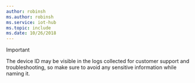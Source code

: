 ```yaml
---
author: robinsh
ms.author: robinsh
ms.service: iot-hub
ms.topic: include
ms.date: 10/26/2018
---
```

> [!IMPORTANT]
> The device ID may be visible in the logs collected for customer support and troubleshooting, so make sure to avoid any sensitive information while naming it.
>